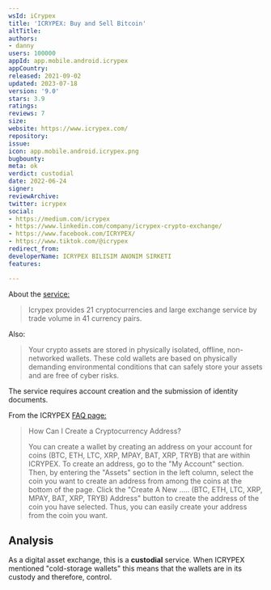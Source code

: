 ```yaml
---
wsId: iCrypex
title: 'ICRYPEX: Buy and Sell Bitcoin'
altTitle: 
authors:
- danny
users: 100000
appId: app.mobile.android.icrypex
appCountry: 
released: 2021-09-02
updated: 2023-07-18
version: '9.0'
stars: 3.9
ratings: 
reviews: 7
size: 
website: https://www.icrypex.com/
repository: 
issue: 
icon: app.mobile.android.icrypex.png
bugbounty: 
meta: ok
verdict: custodial
date: 2022-06-24
signer: 
reviewArchive: 
twitter: icrypex
social:
- https://medium.com/icrypex
- https://www.linkedin.com/company/icrypex-crypto-exchange/
- https://www.facebook.com/ICRYPEX/
- https://www.tiktok.com/@icrypex
redirect_from: 
developerName: ICRYPEX BILISIM ANONIM SIRKETI
features: 

---
```


About the [service:](https://www.icrypex.com/en)

> Icrypex provides 21 cryptocurrencies and large exchange service by trade volume in 41 currency pairs. 

Also: 

> Your crypto assets are stored in physically isolated, offline, non-networked wallets. These cold wallets are based on physically demanding environmental conditions that can safely store your assets and are free of cyber risks.

The service requires account creation and the submission of identity documents.

From the ICRYPEX [FAQ page:](https://www.icrypex.com/en/faq/how-can-i-create-a-cryptocurrency-address)

> How Can I Create a Cryptocurrency Address?
>
> You can create a wallet by creating an address on your account for coins (BTC, ETH, LTC, XRP, MPAY, BAT, XRP, TRYB) that are within ICRYPEX. To create an address, go to the "My Account" section. Then, by entering the "Assets" section in the left column, select the coin you want to create an address from among the coins at the bottom of the page. Click the "Create A New ….. (BTC, ETH, LTC, XRP, MPAY, BAT, XRP, TRYB) Address" button to create the address of the coin you have selected. Thus, you can easily create your address from the coin you want.

## Analysis 

As a digital asset exchange, this is a **custodial** service. When ICRYPEX mentioned "cold-storage wallets" this means that the wallets are in its custody and therefore, control. 
